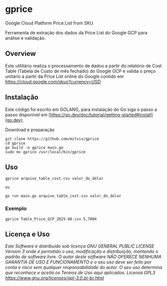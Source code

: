 # gprice
Google Cloud Platform Price List from SKU

Ferramenta de extração dos dados da Price List do Google GCP para análise e validação.

## Overview

Este utilitário realiza o processamento de dados a partir do relatório de Cost Table (Tabela de Custo de mês fechado) do Google GCP e valida o preço unitário a partir da Price List online do Google contido em https://cloud.google.com/skus?currency=USD


## Instalação

Este código foi escrito em GOLANG, para instalação do Go siga o passo a passo disponível em [https://go.dev/doc/tutorial/getting-started#install](go.dev).

Download e preparação
```
git clone https://github.com/mitvix/gprice
cd gprice
go build -o gprice main.go
sudo mv gprice /usr/local/bin/gprice
```

## Uso

```
gprice arquivo_table_cost.csv valor_do_dólar

ou

go run main.go arquivo_table_cost.csv valor_do_dólar
```

### Exemplo

```
gprice Table_Price_GCP_2025-08.csv 5,7004
```


## Licença e Uso

_Este Software é distribuído sob licença GNU GENERAL PUBLIC LICENSE Version 3 onde é permitido o uso, modificação e distribuição, mantendo o padrão de
software livre. O autor deste software NÃO OFERECE NENHUMA GARANTIA DE USO E FUNCIONAMENTO e o seu uso deve ser feito por conta e risco sem qualquer
responsabilidade do autor. O seu uso determina que reconhece e aceita os Termos de Uso aqui aplicados. Licensa GPL3 https://www.gnu.org/licenses/gpl-3.0.pt-br.html_

